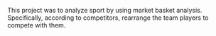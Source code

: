 This project was to analyze sport by using market basket analysis. Specifically, according to competitors, rearrange the team players to compete with them.
